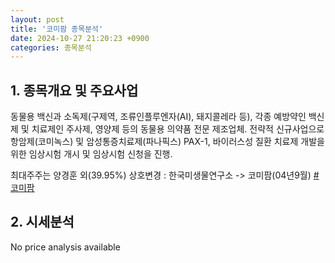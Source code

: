 ```yaml
---
layout: post
title: '코미팜 종목분석'
date: 2024-10-27 21:20:23 +0900
categories: 종목분석
---
```


## 1. 종목개요 및 주요사업

동물용 백신과 소독제(구제역, 조류인플루엔자(AI), 돼지콜레라 등), 각종 예방약인 백신제 및 치료제인 주사제, 영양제 등의 동물용 의약품 전문 제조업체. 전략적 신규사업으로 항암제(코미녹스) 및 암성통증치료제(파나픽스) PAX-1, 바이러스성 질환 치료제 개발을 위한 임상시험 개시 및 임상시험 신청을 진행.

최대주주는 양경훈 외(39.95%) 상호변경 : 한국미생물연구소 -> 코미팜(04년9월)
[#코미팜](#)

## 2. 시세분석

No price analysis available

